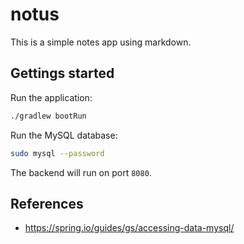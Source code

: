 # notus

This is a simple notes app using markdown.

## Gettings started

Run the application:

```sh
./gradlew bootRun
```

Run the MySQL database:

```sh
sudo mysql --password
```

The backend will run on port `8080`.

## References

* <https://spring.io/guides/gs/accessing-data-mysql/>
